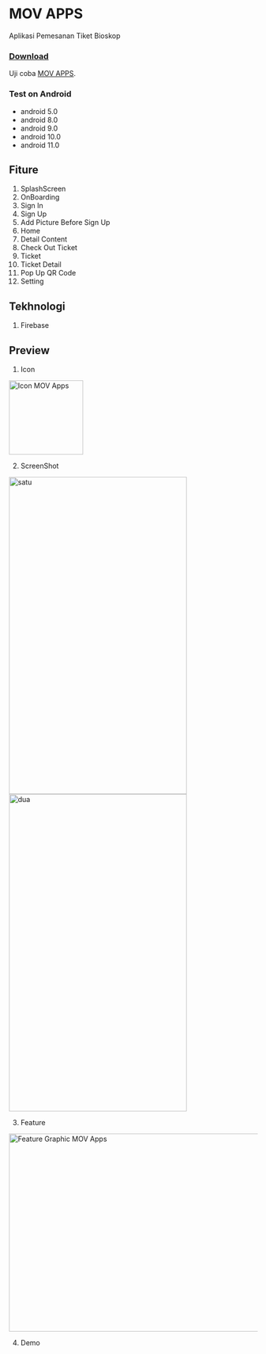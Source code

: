 # MOV APPS
Aplikasi Pemesanan Tiket Bioskop

### [Download](https://github.com/RohmanBenyRiyanto/MOV/releases/tag/MOV)
Uji coba [MOV APPS](https://github.com/RohmanBenyRiyanto/MOV/releases/download/MOV/MOV.v2.apk).

### Test on Android
- android 5.0
- android 8.0
- android 9.0
- android 10.0
- android 11.0

## Fiture
1. SplashScreen
2. OnBoarding
3. Sign In
4. Sign Up
5. Add Picture Before Sign Up
6. Home
7. Detail Content
8. Check Out Ticket
9. Ticket
10. Ticket Detail
11. Pop Up QR Code
12. Setting

## Tekhnologi
1. Firebase

## Preview

1. Icon
<img alt="Icon MOV Apps" src="https://user-images.githubusercontent.com/72520643/133613573-e6f5a3dc-9be5-4e05-91c5-7cca62be9036.png" width="150" height="150" align="center"/>

2. ScreenShot

<img alt="satu" src="https://user-images.githubusercontent.com/72520643/133615125-720ef6fb-f1a6-499b-9d66-db82dc7585bf.png" width="360" height="641"/> <img alt="dua" src="https://user-images.githubusercontent.com/72520643/133615166-8ada54cc-90d0-42c7-845d-1519fe7da0ad.png" width="360" height="641"/>

3. Feature
<img alt="Feature Graphic MOV Apps" src="https://user-images.githubusercontent.com/72520643/133613656-f4522aba-866e-4d5f-8baa-4aea32b53630.png" width="924" height="400" align="center"/>

4. Demo
